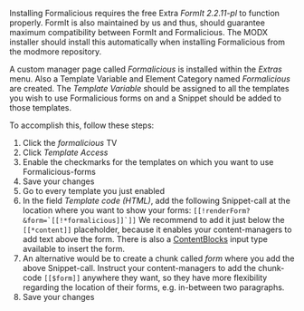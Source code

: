 Installing Formalicious requires the free Extra _FormIt 2.2.11-pl_ to function properly. FormIt is also maintained by us and thus, should guarantee maximum compatibility between FormIt and Formalicious. The MODX installer should install this automatically when installing Formalicious from the modmore repository.

A custom manager page called _Formalicious_ is installed within the _Extras_ menu. Also a Template Variable and Element Category named _Formalicious_ are created. The _Template Variable_ should be assigned to all the templates you wish to use Formalicious forms on and a Snippet should be added to those templates.

To accomplish this, follow these steps:
1. Click the _formalicious_ TV
2. Click _Template Access_
3. Enable the checkmarks for the templates on which you want to use Formalicious-forms
4. Save your changes
5. Go to every template you just enabled
6. In the field _Template code (HTML)_, add the following Snippet-call at the location where you want to show your forms: ```[[!renderForm? &form=`[[!*formalicious]]`]]``` We recommend to add it just below the ```[[*content]]``` placeholder, because it enables your content-managers to add text above the form. There is also a [ContentBlocks](https://www.modmore.com/contentblocks/) input type available to insert the form.
7. An alternative would be to create a chunk called _form_ where you add the above Snippet-call. Instruct your content-managers to add the chunk-code ```[[$form]]``` anywhere they want, so they have more flexibility regarding the location of their forms, e.g. in-between two paragraphs.
8. Save your changes